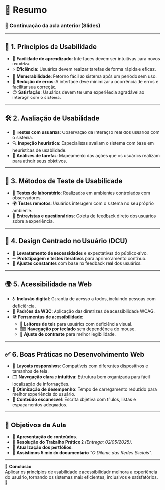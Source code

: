 # 📌 Resumo

### 📝 Continuação da aula anterior (Slides)

---

## 🎯 1. Princípios de Usabilidade
- 📖 **Facilidade de aprendizado**: Interfaces devem ser intuitivas para novos usuários.
- ⚡ **Eficiência**: Usuários devem realizar tarefas de forma rápida e eficaz.
- 🧠 **Memorabilidade**: Retorno fácil ao sistema após um período sem uso.
- 🚨 **Redução de erros**: A interface deve minimizar a ocorrência de erros e facilitar sua correção.
- 😊 **Satisfação**: Usuários devem ter uma experiência agradável ao interagir com o sistema.

---

## 🛠 2. Avaliação de Usabilidade
- 👥 **Testes com usuários**: Observação da interação real dos usuários com o sistema.
- 🔍 **Inspeção heurística**: Especialistas avaliam o sistema com base em heurísticas de usabilidade.
- 📌 **Análises de tarefas**: Mapeamento das ações que os usuários realizam para atingir seus objetivos.

---

## 🧪 3. Métodos de Teste de Usabilidade
- 🏢 **Testes de laboratório**: Realizados em ambientes controlados com observadores.
- 🌍 **Testes remotos**: Usuários interagem com o sistema no seu próprio ambiente.
- 📝 **Entrevistas e questionários**: Coleta de feedback direto dos usuários sobre a experiência.

---

## 🎨 4. Design Centrado no Usuário (DCU)
- 👤 **Levantamento de necessidades** e expectativas do público-alvo.
- ✏ **Prototipagem e testes iterativos** para aprimoramento contínuo.
- 🔄 **Ajustes constantes** com base no feedback real dos usuários.

---

## 🌍 5. Acessibilidade na Web
- ♿ **Inclusão digital**: Garantia de acesso a todos, incluindo pessoas com deficiência.
- 📜 **Padrões da W3C**: Aplicação das diretrizes de acessibilidade WCAG.
- 🛠 **Ferramentas de acessibilidade**:
  - 📖 **Leitores de tela** para usuários com deficiência visual.
  - ⌨ **Navegação por teclado** sem dependência do mouse.
  - 🎨 **Ajuste de contraste** para melhor legibilidade.

---

## ✅ 6. Boas Práticas no Desenvolvimento Web
- 📱 **Layouts responsivos**: Compatíveis com diferentes dispositivos e tamanhos de tela.
- 🗂 **Navegação clara e intuitiva**: Estrutura bem organizada para fácil localização de informações.
- 🚀 **Otimização de desempenho**: Tempo de carregamento reduzido para melhor experiência do usuário.
- 📝 **Conteúdo escaneável**: Escrita objetiva com títulos, listas e espaçamentos adequados.

---

## 🎯 Objetivos da Aula
- 📢 **Apresentação de conteúdos**.
- 📝 **Resolução do Trabalho Prático 2** *(Entrega: 02/05/2025)*.
- 📂 **Atualização dos portfólios**.
- 🎥 **Assistimos 5 min do documentário** *"O Dilema das Redes Sociais"*.

---

📌 **Conclusão**  
Aplicar os princípios de usabilidade e acessibilidade melhora a experiência do usuário, tornando os sistemas mais eficientes, inclusivos e satisfatórios. 🚀  
